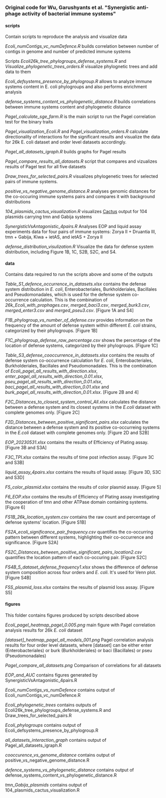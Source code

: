 ### Original code for Wu, Garushyants et al. "Synergistic anti-phage activity of bacterial immune systems"

#### **scripts**
Contain scripts to reproduce the analysis and visualize data

*Ecoli_numContigs_vc_numDefence.R* builds correlation between number of contigs in genome and number of predicted immune systems

Scripts *Ecoli26k_tree_phylogroups_defense_systems.R* and *Visualize_phylogenetic_trees_orders.R* visualize phylognetic trees and add data to them

*Ecoli_defsystems_presence_by_phylogroup.R* allows to analyze immune systems content in E. coli phylogroups and also performs enrichment analysis

*defense_systems_content_vs_phylogenetic_distance.R* builds correlations between immune systems content and phylogenetic distance

*Pagel_calculate_sge_farm.R* is the main script to run the Pagel correlation test for the binary traits

*Pagel_visualization_Ecoli.R* and *Pagel_visualization_orders.R* calculate directionality of interactions for the significant results and visualize the data for 26k E. coli dataset and order level datasets accordingly.

*Pagel_all_datasets_igraph.R* builds graphs for Pagel results

*Pagel_compare_results_all_datasets.R* script that compares and vizualizes results of Pagel test for all five datasets

*Draw_trees_for_selected_pairs.R* visualizes phylogenetic trees for selected pairs of immune systems.

*positive_vs_negative_genome_distance.R* analyses genomic distances for the co-occuring immune systems pairs and compares it with background distributions

*104_plasmids_cactus_visualization.R* visualizes [Cactus](https://github.com/ComparativeGenomicsToolkit/cactus) output for 104 plasmids carrying tmn and Gabija systems

*SynergisticVsAntagonistic_4pairs.R* Analyses EOP and liquid assay experiments data for four pairs of immune systems: Zorya II + Druantia III, tmn + Gabija, Kiwa + ietAS, and ietAS + Zorya II

*defense_distribution_visulization.R* Visualize the data for defense system distribution, including Figure 1B, 1C, S2B, S2C, and S4.

#### **data**
Contains data required to run the scripts above and some of the outputs

*Table_S1_defence_occurrence_in_datasets.xlsx* contains the defense system distribution in *E. coli*, Enterobacteriales, Burkholderiales, Bacillales and Pseudomonadales, which is used for the defense system co-occurrence calculation. This is the combination of *26k_Ecoli_with_prophages.csv*, *merged_baci3.csv*, *merged_burk3.csv*, *merged_enter3.csv* and *merged_pseu3.csv*. [Figure 1A and S4]

*F1B_phylogroup_vs_number_of_defense.csv* provides information on the frequency of the amount of defense system within different *E. coli* strains, categorized by their phylogroups. [Figure 1B]

*F1C_phylogroup_defense_raw_percentage.csv* shows the percentage of the location of defense systems, categorized by their phylogroups. [Figure 1C]

*Table_S3_defense_cooccurrence_in_datasets.xlsx* contains the results of defense system co-occurrence calculation for *E. coli*, Enterobacteriales, Burkholderiales, Bacillales and Pseudomonadales. This is the combination of *Ecoli_pagel_all_results_with_direction.xlsx*, *enter_pagel_all_results_with_direction_0.01.xlsx*, *pseu_pagel_all_results_with_direction_0.01.xlsx*, *baci_pagel_all_results_with_direction_0.01.xlsx* and *burk_pagel_all_results_with_direction_0.01.xlsx*. [Figure 2B and 4]

*F2C_Distances_to_closest_system_control_All.xlsx* calculates the distance between a defense system and its closest systems in the *E.coli* dataset with complete genomes only. [Figure 2C]

*F2D_Distances_between_positive_significant_pairs.xlsx* calculates the distance between a defense system and its positive co-occurreing systems in the *E.coli* dataset with complete genomes only. [Figure 2D and S2B]

*EOP_20230531.xlsx* contains the results of Efficiency of Plating assay. [Figure 3B and S3A]

*F3C_TPI.xlsx* contains the results of time post infection assay. [Figure 3C and S3B]

*liquid_assay_4pairs.xlsx* contains the results of liquid assay. [Figure 3D, S3C and S3D]

*F5_color_plasmid.xlsx* contains the results of color plasmid assay. [Figure 5]

*F6_EOP.xlsx* contains the results of Efficiency of Plating assay investigating the cooperation of tmn and other ATPase domain containing systems. [Figure 6]

*FS1B_26k_location_system.csv* contains the raw count and percentage of defense systems' location. [Figure S1B]

*FS2A_ecoli_significance_pair_frequency.csv* quantifies the co-occurring pattern between different systems, highlighting their co-occurrence and significance. [Figure S2A] 

*FS2C_Distances_between_positive_significant_pairs_location2.csv* quantifies the location pattern of each co-occuring pair. [Figure S2C]

*FS4B_5_dataset_defense_frequency1.xlsx* shows the difference of defense system composition across four orders and *E. coli*. It's used for Venn plot. [Figure S4B]

*F5S_plasmid_loss.xlsx* contains the results of plasmid loss assay. [Figure S5]

#### **figures**
This folder contains figures produced by scripts described above

*Ecoli_pagel_heatmap_pagel_0.005.png* main figure with Pagel correlation analysis results for 26k *E. coli* dataset

*[dataset]_heatmap_pagel_all_models_001.png* Pagel correlation analysis results for four order level datasets, where [dataset] can be either enter (Enterobacteriales) or burk (Burkholderiales) or baci (Bacillales) or pseu (Pseudomonadales)

*Pagel_compare_all_datasets.png* Comparison of correlations for all datasets

*EOP_and_AUC* contains figures generated by SynergisticVsAntagonistic_4pairs.R

*Ecoli_numContigs_vs_numDefence* contains output of Ecoli_numContigs_vc_numDefence.R

*Ecoli_phylogenetic_trees* contains outputs of Ecoli26k_tree_phylogroups_defense_systems.R and Draw_trees_for_selected_pairs.R

*Ecoli_phylogroups* contains output of Ecoli_defsystems_presence_by_phylogroup.R

*all_datasets_interaction_graph* contains output of Pagel_all_datasets_igraph.R

*cooccurence_vs_genome_distance* contains output of positive_vs_negative_genome_distance.R

*defence_systems_vs_phylogenetic_distance* contains output of defense_systems_content_vs_phylogenetic_distance.R

*tmn_Gabija_plasmids* contains output of 104_plasmids_cactus_visualization.R









